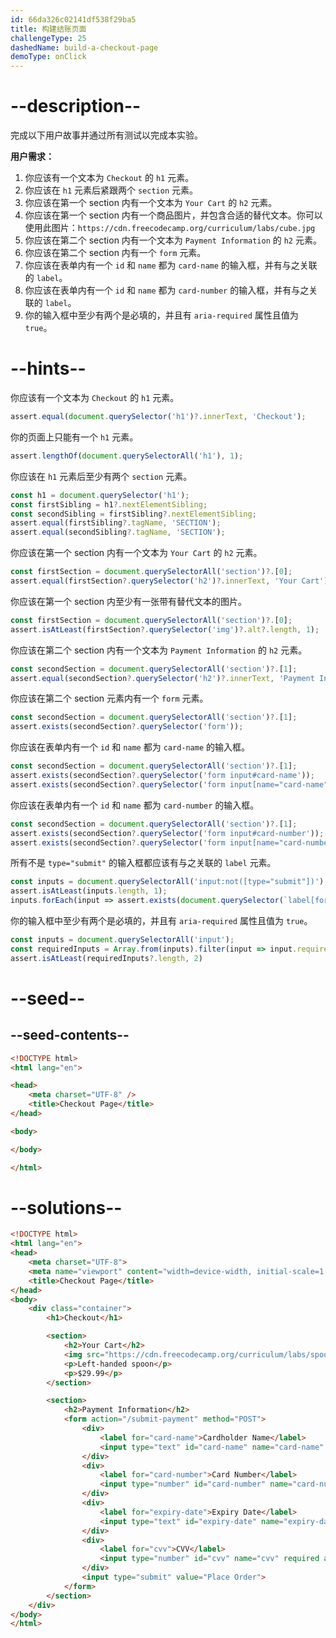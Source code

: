 ```yaml
---
id: 66da326c02141df538f29ba5
title: 构建结账页面
challengeType: 25
dashedName: build-a-checkout-page
demoType: onClick
---
```


# --description--

完成以下用户故事并通过所有测试以完成本实验。

**用户需求：**

1. 你应该有一个文本为 `Checkout` 的 `h1` 元素。
1. 你应该在 `h1` 元素后紧跟两个 `section` 元素。
1. 你应该在第一个 section 内有一个文本为 `Your Cart` 的 `h2` 元素。
1. 你应该在第一个 section 内有一个商品图片，并包含合适的替代文本。你可以使用此图片：`https://cdn.freecodecamp.org/curriculum/labs/cube.jpg`
1. 你应该在第二个 section 内有一个文本为 `Payment Information` 的 `h2` 元素。
1. 你应该在第二个 section 内有一个 `form` 元素。
1. 你应该在表单内有一个 `id` 和 `name` 都为 `card-name` 的输入框，并有与之关联的 `label`。
1. 你应该在表单内有一个 `id` 和 `name` 都为 `card-number` 的输入框，并有与之关联的 `label`。
1. 你的输入框中至少有两个是必填的，并且有 `aria-required` 属性且值为 `true`。

# --hints--

你应该有一个文本为 `Checkout` 的 `h1` 元素。

```js
assert.equal(document.querySelector('h1')?.innerText, 'Checkout');
```

你的页面上只能有一个 `h1` 元素。

```js
assert.lengthOf(document.querySelectorAll('h1'), 1);
```

你应该在 `h1` 元素后至少有两个 `section` 元素。

```js
const h1 = document.querySelector('h1');
const firstSibling = h1?.nextElementSibling;
const secondSibling = firstSibling?.nextElementSibling;
assert.equal(firstSibling?.tagName, 'SECTION');
assert.equal(secondSibling?.tagName, 'SECTION');
```

你应该在第一个 section 内有一个文本为 `Your Cart` 的 `h2` 元素。

```js
const firstSection = document.querySelectorAll('section')?.[0];
assert.equal(firstSection?.querySelector('h2')?.innerText, 'Your Cart');
```

你应该在第一个 section 内至少有一张带有替代文本的图片。

```js
const firstSection = document.querySelectorAll('section')?.[0];
assert.isAtLeast(firstSection?.querySelector('img')?.alt?.length, 1);
```

你应该在第二个 section 内有一个文本为 `Payment Information` 的 `h2` 元素。

```js
const secondSection = document.querySelectorAll('section')?.[1];
assert.equal(secondSection?.querySelector('h2')?.innerText, 'Payment Information');
```

你应该在第二个 section 元素内有一个 `form` 元素。

```js
const secondSection = document.querySelectorAll('section')?.[1];
assert.exists(secondSection?.querySelector('form'));
```

你应该在表单内有一个 `id` 和 `name` 都为 `card-name` 的输入框。

```js
const secondSection = document.querySelectorAll('section')?.[1];
assert.exists(secondSection?.querySelector('form input#card-name'));
assert.exists(secondSection?.querySelector('form input[name="card-name"]'));
```

你应该在表单内有一个 `id` 和 `name` 都为 `card-number` 的输入框。

```js
const secondSection = document.querySelectorAll('section')?.[1];
assert.exists(secondSection?.querySelector('form input#card-number'));
assert.exists(secondSection?.querySelector('form input[name="card-number"]'));
```

所有不是 `type="submit"` 的输入框都应该有与之关联的 `label` 元素。

```js
const inputs = document.querySelectorAll('input:not([type="submit"])');
assert.isAtLeast(inputs.length, 1);
inputs.forEach(input => assert.exists(document.querySelector(`label[for="${input.id}"]`)));
```

你的输入框中至少有两个是必填的，并且有 `aria-required` 属性且值为 `true`。

```js
const inputs = document.querySelectorAll('input');
const requiredInputs = Array.from(inputs).filter(input => input.required && input.getAttribute('aria-required') === 'true');
assert.isAtLeast(requiredInputs?.length, 2)
```

# --seed--

## --seed-contents--

```html
<!DOCTYPE html>
<html lang="en">

<head>
    <meta charset="UTF-8" />
    <title>Checkout Page</title>
</head>

<body>

</body>

</html>
```

# --solutions--

```html
<!DOCTYPE html>
<html lang="en">
<head>
    <meta charset="UTF-8">
    <meta name="viewport" content="width=device-width, initial-scale=1.0">
    <title>Checkout Page</title>
</head>
<body>
    <div class="container">
        <h1>Checkout</h1>

        <section>
            <h2>Your Cart</h2>
            <img src="https://cdn.freecodecamp.org/curriculum/labs/spoon.jpg" alt="Left-handed spoon">
            <p>Left-handed spoon</p>
            <p>$29.99</p>
        </section>

        <section>
            <h2>Payment Information</h2>
            <form action="/submit-payment" method="POST">
                <div>
                    <label for="card-name">Cardholder Name</label>
                    <input type="text" id="card-name" name="card-name" required aria-required="true">
                </div>
                <div>
                    <label for="card-number">Card Number</label>
                    <input type="number" id="card-number" name="card-number" required aria-required="true">
                </div>
                <div>
                    <label for="expiry-date">Expiry Date</label>
                    <input type="text" id="expiry-date" name="expiry-date" placeholder="MM/YY" required aria-required="true">
                </div>
                <div>
                    <label for="cvv">CVV</label>
                    <input type="number" id="cvv" name="cvv" required aria-required="true" aria-label="Card Verification Value">
                </div>
                <input type="submit" value="Place Order">
            </form>
        </section>
    </div>
</body>
</html>
```

